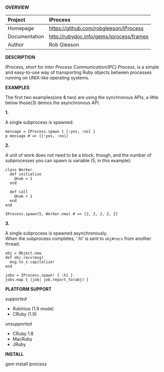 __OVERVIEW__


| Project         | IProcess    
|:----------------|:--------------------------------------------------
| Homepage        | https://github.com/robgleeson/IProcess
| Documentation   | http://rubydoc.info/gems/iprocess/frames 
| Author          | Rob Gleeson             


__DESCRIPTION__

  IProcess, short for _Inter Process Communication(IPC) Process_, is a simple
  and easy-to-use way of transporting Ruby objects between processes running on 
  UNIX-like operating systems. 


__EXAMPLES__

The first two examples(one & two) are using the synchronous APIs, a little below
those(3) demos the asynchronous API.

__1.__

A single subprocess is spawned:
  
    message = IProcess.spawn { [:yes, :no] }
    p message # => [[:yes, :no]]

__2.__

A unit of work does not need to be a block, though, and the number of 
subprocesses you can spawn is variable (5, in this example):

    class Worker
      def initialize
        @num = 1
      end

      def call
        @num + 1
      end
    end

    IProcess.spawn(5, Worker.new) # => [2, 2, 2, 2, 2]

__3.__

A single subprocess is spawned asynchronously.  
When the subprocess completes, ':hi' is sent to `obj#recv` from another thread.

    obj = Object.new
    def obj.recv(msg)
      msg.to_s.capitalize!
    end

    jobs = IProcess.spawn! { :hi }
    jobs.map { |job| job.report_to(obj) }


__PLATFORM SUPPORT__

_supported_

  * Rubinius (1.9 mode) 
  * CRuby (1.9)

_unsupported_
  
  * CRuby 1.8
  * MacRuby
  * JRuby

__INSTALL__

gem install iprocess
